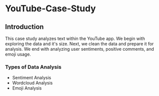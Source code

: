 # YouTube-Case-Study
## Introduction

This case study analyzes text within the YouTube app. We begin with exploring the data and it's size. Next, we clean the data and prepare it for analysis. We end with analyzing user sentiments, positive comments, and emoji usage.

### Types of Data Analysis

* Sentiment Analysis
* Wordcloud Analysis
* Emoji Analysis
